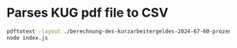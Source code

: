 # Parses KUG pdf file to CSV

```bash
pdftotext -layout ./berechnung-des-kurzarbeitergeldes-2024-67-60-prozent_ba046237.pdf input.txt
node index.js
```

